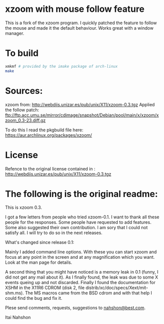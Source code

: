 # xzoom with mouse follow feature
This is a fork of the xzoom program.
I quickly patched the feature to follow the mouse and made it the default behaviour.
Works great with a window manager.

# To build
```bash
xmkmf # provided by the imake package of arch-linux
make
```

# Sources:
xzoom from: http://webdiis.unizar.es/pub/unix/X11/xzoom-0.3.tgz
Applied the follow patch: ftp://ftp.acc.umu.se/mirror/cdimage/snapshot/Debian/pool/main/x/xzoom/xzoom_0.3-23.diff.gz

To do this I read the pkgbuild file here: https://aur.archlinux.org/packages/xzoom/

# License
Refence to the original license contained in : http://webdiis.unizar.es/pub/unix/X11/xzoom-0.3.tgz

# The following is the original readme:
This is xzoom 0.3.

I got a few letters from people who tried xzoom-0.1.
I want to thank all these people for the responses.
Some people have requested to add features. Some
also suggested their own contribution.
I am sory that I could not satisfy all. I will try
to do so in the next releases.

What's changed since release 0.1:

Mainly I added command line options. With these
you can start xzoom and focus at any point in the screen
and at any magnification which you want. Look at the
man page for details.

A second thing that you might have noticed is a memory
leak in 0.1 (funny, I did not get any mail about it).
As I finally found, the leak was due to some X events queing
up and not discarded. Finally I found the documentation
for XSHM in the X11R6 CDROM (disk 2, file
distrib/xc/doc/specs/Xext/mit-shm.ms). The MS macros
came from the BSD cdrom and with that help I could
find the bug and fix it.

Plese send comments, requests, suggestions to
nahshon@best.com.

Itai Nahshon
